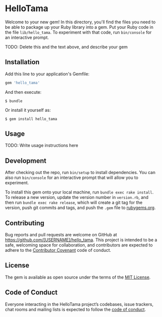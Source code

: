 # HelloTama

Welcome to your new gem! In this directory, you'll find the files you need to be able to package up your Ruby library into a gem. Put your Ruby code in the file `lib/hello_tama`. To experiment with that code, run `bin/console` for an interactive prompt.

TODO: Delete this and the text above, and describe your gem

## Installation

Add this line to your application's Gemfile:

```ruby
gem 'hello_tama'
```

And then execute:

    $ bundle

Or install it yourself as:

    $ gem install hello_tama

## Usage

TODO: Write usage instructions here

## Development

After checking out the repo, run `bin/setup` to install dependencies. You can also run `bin/console` for an interactive prompt that will allow you to experiment.

To install this gem onto your local machine, run `bundle exec rake install`. To release a new version, update the version number in `version.rb`, and then run `bundle exec rake release`, which will create a git tag for the version, push git commits and tags, and push the `.gem` file to [rubygems.org](https://rubygems.org).

## Contributing

Bug reports and pull requests are welcome on GitHub at https://github.com/[USERNAME]/hello_tama. This project is intended to be a safe, welcoming space for collaboration, and contributors are expected to adhere to the [Contributor Covenant](http://contributor-covenant.org) code of conduct.

## License

The gem is available as open source under the terms of the [MIT License](https://opensource.org/licenses/MIT).

## Code of Conduct

Everyone interacting in the HelloTama project’s codebases, issue trackers, chat rooms and mailing lists is expected to follow the [code of conduct](https://github.com/[USERNAME]/hello_tama/blob/master/CODE_OF_CONDUCT.md).
